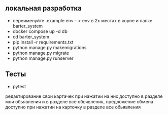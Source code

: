 ## локальная разработка
- переименуйте .example.env - > env в 2х местах в корне и папке barter_system
- docker compose up -d db
- cd barter_system
- pip install -r requirements.txt
- python manage.py makemigrations
- python manage.py migrate
- python manage.py runserver


## Тесты 
- pytest

редактирование свои картачек при нажатии на них доступно в разделе
мои обьявления и в разделе все обьявления, предложение обмена 
доступно при нажатии на карточку в разделе все обьявления 
